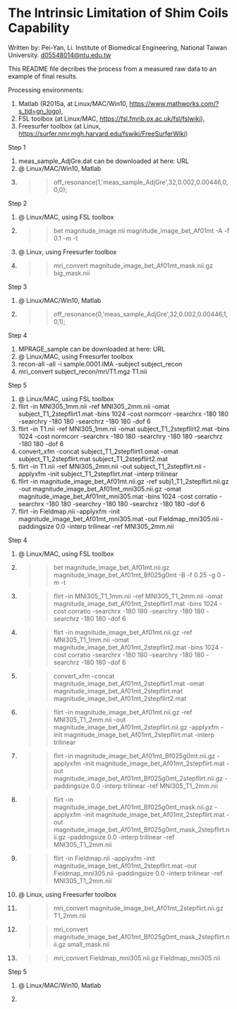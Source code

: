 # The Intrinsic Limitation of Shim Coils Capability

Written by:
Pei-Yan, Li.
Institute of Biomedical Engineering, 
National Taiwan University.
d05548014@ntu.edu.tw

This README file decribes the process from a measured raw data to an example of final results.

Processing environments: 
1. Matlab (R2015a, at Linux/MAC/Win10, https://www.mathworks.com/?s_tid=gn_logo), 
2. FSL toolbox (at Linux/MAC, https://fsl.fmrib.ox.ac.uk/fsl/fslwiki), 
3. Freesurfer toolbox (at Linux, https://surfer.nmr.mgh.harvard.edu/fswiki/FreeSurferWiki)

Step 1
1. meas_sample_AdjGre.dat can be downloaded at here: URL
2. @ Linux/MAC/Win10, Matlab
3. >> off_resonance(1,'meas_sample_AdjGre',32,0.002,0.00446,0,0,0); 

Step 2
1. @ Linux/MAC, using FSL toolbox
2. >> bet magnitude_image.nii magnitude_image_bet_Af01mt -A -f 0.1 -m -t
3. @ Linux, using Freesurfer toolbox
4. >> mri_convert magnitude_image_bet_Af01mt_mask.nii.gz big_mask.nii

Step 3
1. @ Linux/MAC/Win10, Matlab
2. >> off_resonance(0,'meas_sample_AdjGre',32,0.002,0.00446,1,0,1);

Step 4
1. MPRAGE_sample can be downloaded at here: URL
2. @ Linux/MAC, using Freesurfer toolbox
3. recon-all -all -i sample.0001.IMA -subject subject_recon
4. mri_convert subject_recon/mri/T1.mgz T1.nii

Step 5
1. @ Linux/MAC, using FSL toolbox
2. flirt -in MNI305_1mm.nii -ref MNI305_2mm.nii -omat subject_T1_2stepflirt1.mat -bins 1024 -cost normcorr -searchrx -180 180 -searchry -180 180 -searchrz -180 180 -dof 6
3. flirt -in T1.nii -ref MNI305_1mm.nii -omat subject_T1_2stepflirt2.mat -bins 1024 -cost normcorr -searchrx -180 180 -searchry -180 180 -searchrz -180 180 -dof 6
4. convert_xfm -concat subject_T1_2stepflirt1.omat -omat subject_T1_2stepflirt.mat subject_T1_2stepflirt2.mat
5. flirt -in T1.nii -ref MNI305_2mm.nii -out subject_T1_2stepflirt.nii -applyxfm -init subject_T1_2stepflirt.mat -interp trilinear
6. flirt -in magnitude_image_bet_Af01mt.nii.gz -ref subj1_T1_2stepflirt.nii.gz -out magnitude_image_bet_Af01mt_mni305.nii.gz -omat magnitude_image_bet_Af01mt_mni305.mat -bins 1024 -cost corratio -searchrx -180 180 -searchry -180 180 -searchrz -180 180 -dof 6
7. flirt -in Fieldmap.nii -applyxfm -init magnitude_image_bet_Af01mt_mni305.mat -out Fieldmap_mni305.nii -paddingsize 0.0 -interp trilinear -ref MNI305_2mm.nii











Step 4
1. @ Linux/MAC, using FSL toolbox
2. >> bet magnitude_image_bet_Af01mt.nii.gz magnitude_image_bet_Af01mt_Bf025g0mt -B -f 0.25 -g 0 -m -t
3. >> flirt -in MNI305_T1_1mm.nii -ref MNI305_T1_2mm.nii -omat magnitude_image_bet_Af01mt_2stepflirt1.mat -bins 1024 -cost corratio -searchrx -180 180 -searchry -180 180 -searchrz -180 180 -dof 6
4. >> flirt -in magnitude_image_bet_Af01mt.nii.gz -ref MNI305_T1_1mm.nii -omat magnitude_image_bet_Af01mt_2stepflirt2.mat -bins 1024 -cost corratio -searchrx -180 180 -searchry -180 180 -searchrz -180 180 -dof 6
5. >> convert_xfm -concat magnitude_image_bet_Af01mt_2stepflirt1.mat -omat magnitude_image_bet_Af01mt_2stepflirt.mat magnitude_image_bet_Af01mt_2stepflirt2.mat
6. >> flirt -in magnitude_image_bet_Af01mt.nii.gz -ref MNI305_T1_2mm.nii -out magnitude_image_bet_Af01mt_2stepflirt.nii.gz -applyxfm -init magnitude_image_bet_Af01mt_2stepflirt.mat -interp trilinear
7. >> flirt -in magnitude_image_bet_Af01mt_Bf025g0mt.nii.gz -applyxfm -init magnitude_image_bet_Af01mt_2stepflirt.mat -out magnitude_image_bet_Af01mt_Bf025g0mt_2stepflirt.nii.gz -paddingsize 0.0 -interp trilinear -ref MNI305_T1_2mm.nii
8. >> flirt -in magnitude_image_bet_Af01mt_Bf025g0mt_mask.nii.gz -applyxfm -init magnitude_image_bet_Af01mt_2stepflirt.mat -out magnitude_image_bet_Af01mt_Bf025g0mt_mask_2stepflirt.nii.gz -paddingsize 0.0 -interp trilinear -ref MNI305_T1_2mm.nii
9. >> flirt -in Fieldmap.nii -applyxfm -init magnitude_image_bet_Af01mt_2stepflirt.mat -out Fieldmap_mni305.nii -paddingsize 0.0 -interp trilinear -ref MNI305_T1_2mm.nii
10. @ Linux, using Freesurfer toolbox
11. >> mri_convert magnitude_image_bet_Af01mt_2stepflirt.nii.gz T1_2mm.nii
12. >> mri_convert magnitude_image_bet_Af01mt_Bf025g0mt_mask_2stepflirt.nii.gz small_mask.nii
13. >> mri_convert Fieldmap_mni305.nii.gz Fieldmap_mni305.nii

Step 5
1. @ Linux/MAC/Win10, Matlab
2. >> 
